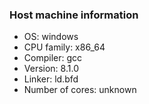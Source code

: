 ### Host machine information

- OS: windows
- CPU family: x86_64
- Compiler: gcc
- Version: 8.1.0
- Linker: ld.bfd
- Number of cores: unknown
